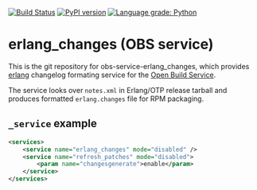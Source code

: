[![Build Status](https://travis-ci.org/matwey/obs-service-erlang_changes.svg?branch=master)](https://travis-ci.org/matwey/obs-service-erlang_changes)
[![PyPI version](https://badge.fury.io/py/obs-service-erlang_changes.svg)](https://badge.fury.io/py/obs-service-erlang_changes)
[![Language grade: Python](https://img.shields.io/lgtm/grade/python/g/matwey/obs-service-erlang_changes.svg?logo=lgtm&logoWidth=18)](https://lgtm.com/projects/g/matwey/obs-service-erlang_changes/context:python)

# erlang_changes (OBS service)
This is the git repository for obs-service-erlang_changes, which provides [erlang](https://www.erlang.org/) changelog formating service for the [Open Build Service](http://openbuildservice.org/).

The service looks over `notes.xml` in Erlang/OTP release tarball and produces formatted `erlang.changes` file for RPM packaging.

## `_service` example

```xml
<services>
	<service name="erlang_changes" mode="disabled" />
	<service name="refresh_patches" mode="disabled">
		<param name="changesgenerate">enable</param>
	</service>
</services>
```
